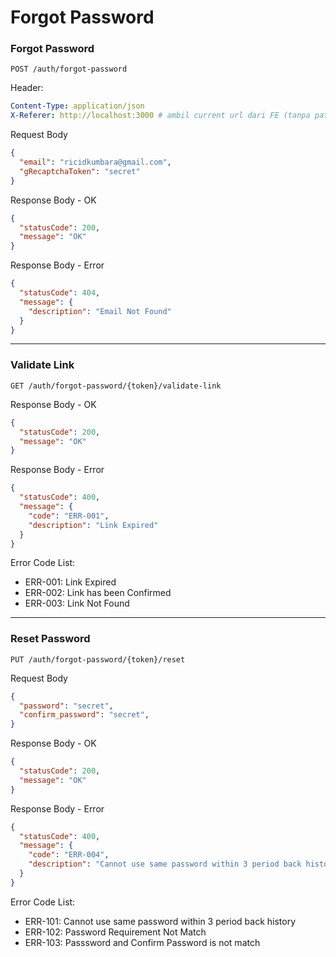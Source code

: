 # Forgot Password

### Forgot Password
`POST /auth/forgot-password`

Header: 
```yaml
Content-Type: application/json
X-Referer: http://localhost:3000 # ambil current url dari FE (tanpa path)
```

Request Body
```json
{
  "email": "ricidkumbara@gmail.com",
  "gRecaptchaToken": "secret"
}
```

Response Body - OK
```json
{
  "statusCode": 200,
  "message": "OK"
}
```

Response Body - Error
```json
{
  "statusCode": 404,
  "message": {
    "description": "Email Not Found"
  }
}
```

<hr>

### Validate Link
`GET /auth/forgot-password/{token}/validate-link`

Response Body - OK
```json
{
  "statusCode": 200,
  "message": "OK"
}
```

Response Body - Error
```json
{
  "statusCode": 400,
  "message": {
    "code": "ERR-001",
    "description": "Link Expired"
  }
}
```

Error Code List:
- ERR-001: Link Expired 
- ERR-002: Link has been Confirmed 
- ERR-003: Link Not Found

<hr>

### Reset Password
`PUT /auth/forgot-password/{token}/reset`

Request Body
```json
{
  "password": "secret",
  "confirm_password": "secret",
}
```

Response Body - OK
```json
{
  "statusCode": 200,
  "message": "OK"
}
```


Response Body - Error
```json
{
  "statusCode": 400,
  "message": {
    "code": "ERR-004",
    "description": "Cannot use same password within 3 period back history"
  }
}
```

Error Code List:
- ERR-101: Cannot use same password within 3 period back history 
- ERR-102: Password Requirement Not Match 
- ERR-103: Passsword and Confirm Password is not match
